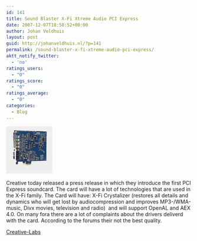 ```yaml
---
id: 141
title: Sound Blaster X-Fi Xtreme Audio PCI Express
date: 2007-12-07T18:58:52+00:00
author: Johan Veldhuis
layout: post
guid: http://johanveldhuis.nl/?p=141
permalink: /sound-blaster-x-fi-xtreme-audio-pci-express/
aktt_notify_twitter:
  - 'no'
ratings_users:
  - "0"
ratings_score:
  - "0"
ratings_average:
  - "0"
categories:
  - Blog
---
```

[![Sound Blaster X-Fi Xtreme Audio PCI Express](/wp-content/uploads/2008/03/creative.thumbnail.jpg)](/wp-content/uploads/2008/03/creative.jpg "Sound Blaster X-Fi Xtreme Audio PCI Express")

Creative today released a press release in which they introduce the first PCI Express soundcard. The card will have a lot of technologies that are used in the X-Fi family. The Card will have: X-Fi Crystalizer (restores all details and dynamics who will get lost by audiocompression and improves MP3-/WMA-music, Divx movies, television and radio)  and will support OpenAL and AEX 4.0. On many fora there are a lot of complaints about the drivers deliverd with the card. According to the forums their not the best quality.

<a title="Creative Labs" href="http://nl.europe.creative.com/products/product.asp?category=1&subcategory=208&product=16770" target="_blank">Creative-Labs</a>